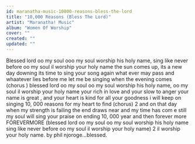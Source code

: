 ```yaml
---
id: maranatha-music-10000-reasons-bless-the-lord
title: "10,000 Reasons (Bless The Lord)"
artist: "Maranatha! Music"
album: "Women Of Worship"
cover: ""
created: ""
updated: ""
---
```


Blessed lord oo my soul ooo my soul
worship his holy name,
sing like never before
oo my soul
il worship your holy name
the sun comes up, its a new day downing
its time to sing your song again
what ever may pass and whaatever lies before me
let me be singing when the evening comes
(chorus )
blessed lord oo my soul oo my soul
worship his holy name,
oo my soul
il worship your holy name
your rich in love
and your slow to anger
your name is great , and your heart is kind
for all your goodness i will keep on singing
10, 000 reasons for my heart to find
(chorus) 2
and on that day when my strength is failing
the end draws near and my time has com e
still my soul will sing your praise on ending
10, 000 year and then forever more
FOREVERMORE
(blessed lord oo my soul oo my soul
worship his holy name
sing like never before
oo my soul
il worship your holy name)   2
il worship your holy name.
     by phil njoroge...blessed.